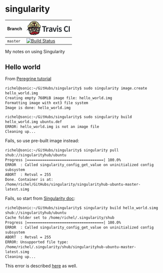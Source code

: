 # singularity

Branch|[![Travis CI logo](pics/TravisCI.png)](https://travis-ci.org)
---|---
`master`|[![Build Status](https://travis-ci.org/richelbilderbeek/singularity.svg?branch=master)](https://travis-ci.org/richelbilderbeek/singularity)

My notes on using Singularity

## Hello world

From [Peregrine tutorial](https://redmine.hpc.rug.nl/redmine/projects/peregrine/wiki/Singularity_containers_-_define_your_own_software_environment)

```
richel@sonic:~/GitHubs/singularity$ sudo singularity image.create hello_world.img
Creating empty 768MiB image file: hello_world.img
Formatting image with ext3 file system
Image is done: hello_world.img
```

```
richel@sonic:~/GitHubs/singularity$ sudo singularity build hello_world.img ubuntu.def
ERROR: hello_world.img is not an image file
Cleaning up...
```

Fails, so use pre-built image instead:

```
richel@sonic:~/GitHubs/singularity$ singularity pull shub://singularityhub/ubuntu
Progress |===================================| 100.0% 
ERROR  : Called singularity_config_get_value on uninitialized config subsystem
ABORT  : Retval = 255
Done. Container is at: /home/richel/GitHubs/singularity/singularityhub-ubuntu-master-latest.simg
```

Fails, so start from [Singularity doc](https://singularity.lbl.gov/docs-build-container):

```
richel@sonic:~/GitHubs/singularity$ singularity build hello_world.simg shub://singularityhub/ubuntu
Cache folder set to /home/richel/.singularity/shub
Progress |===================================| 100.0% 
ERROR  : Called singularity_config_get_value on uninitialized config subsystem
ABORT  : Retval = 255
ERROR: Unsupported file type: /home/richel/.singularity/shub/singularityhub-ubuntu-master-latest.simg
Cleaning up...
```

This error is described [here](https://github.com/sylabs/singularity/issues/1947#issue-358414251) 
as well.

